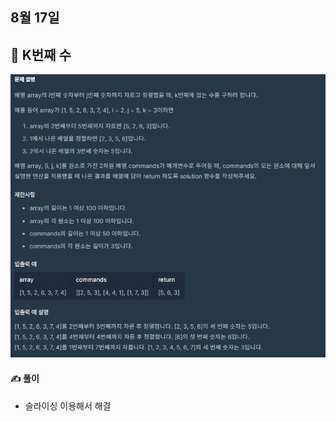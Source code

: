 ## 8월 17일

## 🚩 K번째 수

[![image-20210817011303281](README.assets/image-20210817011303281.png)](https://programmers.co.kr/learn/courses/30/lessons/42748)



#### ✍ 풀이

- 슬라이싱 이용해서 해결





